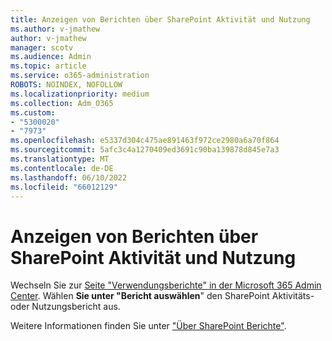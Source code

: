 ```yaml
---
title: Anzeigen von Berichten über SharePoint Aktivität und Nutzung
ms.author: v-jmathew
author: v-jmathew
manager: scotv
ms.audience: Admin
ms.topic: article
ms.service: o365-administration
ROBOTS: NOINDEX, NOFOLLOW
ms.localizationpriority: medium
ms.collection: Adm_O365
ms.custom:
- "5300020"
- "7973"
ms.openlocfilehash: e5337d304c475ae891463f972ce2980a6a70f864
ms.sourcegitcommit: 5afc3c4a1270409ed3691c90ba139878d845e7a3
ms.translationtype: MT
ms.contentlocale: de-DE
ms.lasthandoff: 06/10/2022
ms.locfileid: "66012129"
---
```

# <a name="view-reports-on-sharepoint-activity-and-usage"></a>Anzeigen von Berichten über SharePoint Aktivität und Nutzung

Wechseln Sie zur [Seite "Verwendungsberichte" in der Microsoft 365 Admin Center](https://admin.microsoft.com/Adminportal/Home?ref=reportsUsage). Wählen **Sie unter "Bericht auswählen**" den SharePoint Aktivitäts- oder Nutzungsbericht aus.

Weitere Informationen finden Sie unter ["Über SharePoint Berichte"](https://go.microsoft.com/fwlink/?linkid=875240).

